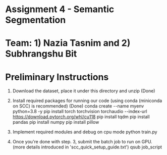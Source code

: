# Assignment 4 - Semantic Segmentation
# Team: 1) Nazia Tasnim and 2) Subhrangshu Bit

# Preliminary Instructions
1. Download the dataset, place it under this directory and unzip (Done)

2. Install required packages for running our code (using conda (miniconda on SCC) is recommended) (Done)
conda create --name myenv python=3.8 -y
pip install torch torchvision torchaudio --index-url https://download.pytorch.org/whl/cu118
pip install tqdm
pip install pandas
pip install numpy
pip install pillow

3. Implement required modules and debug on cpu mode
python train.py

4. Once you're done with step. 3, submit the batch job to run on GPU. (more details introduced in 'scc_quick_setup_guide.txt')
qsub job_script
